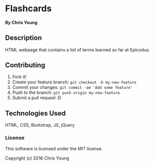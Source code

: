 # Flashcards

#### By Chris Young

## Description

HTML webpage that contains a list of terms learned so far at Epicodus.

## Contributing

1. Fork it!
2. Create your feature branch: `git checkout -b my-new-feature`
3. Commit your changes: `git commit -am 'Add some feature'`
4. Push to the branch: `git push origin my-new-feature`
5. Submit a pull request :D

## Technologies Used

HTML, CSS, Bootstrap, JS, jQuery

### License

This software is licensed under the MIT license.

Copyright (c) 2016 Chris Young

